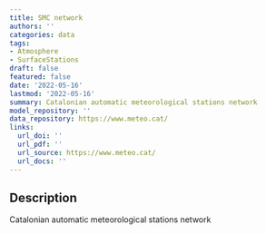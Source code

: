 ```yaml
---
title: SMC network
authors: ''
categories: data
tags:
- Atmosphere
- SurfaceStations
draft: false
featured: false
date: '2022-05-16'
lastmod: '2022-05-16'
summary: Catalonian automatic meteorological stations network
model_repository: ''
data_repository: https://www.meteo.cat/
links:
  url_doi: ''
  url_pdf: ''
  url_source: https://www.meteo.cat/
  url_docs: ''
---
```


## Description

Catalonian automatic meteorological stations network

